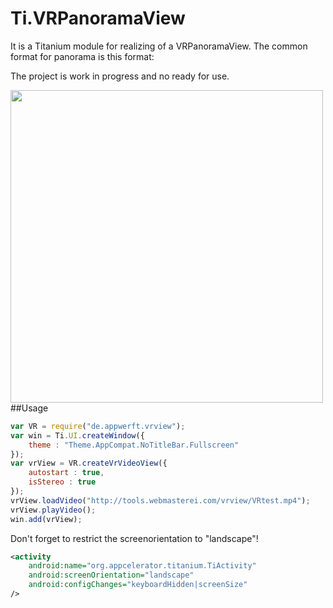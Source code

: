 # Ti.VRPanoramaView

It is a Titanium module for realizing of a VRPanoramaView.
The common format for panorama is this format:



The project is work in progress and no ready for use.

<img src="http://www.affinityvr.com/wp-content/uploads/2016/05/vr-view.jpg" width=500 />
##Usage

```javascript
var VR = require("de.appwerft.vrview");
var win = Ti.UI.createWindow({
	theme : "Theme.AppCompat.NoTitleBar.Fullscreen"
});
var vrView = VR.createVrVideoView({
	autostart : true,
	isStereo : true
});
vrView.loadVideo("http://tools.webmasterei.com/vrview/VRtest.mp4");
vrView.playVideo();
win.add(vrView);
```

Don't forget to restrict the screenorientation to "landscape"!
```xml
<activity 
	android:name="org.appcelerator.titanium.TiActivity" 
	android:screenOrientation="landscape" 
	android:configChanges="keyboardHidden|screenSize"
/>
		
```
